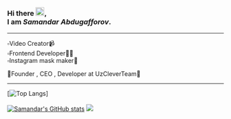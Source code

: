 ### Hi there <img src="https://raw.githubusercontent.com/samandareo/samandareo/master/wave.gif" width="20px">, <br /> I am *Samandar Abdugafforov*.
<hr>
▫️Video Creator📹<br />
▫️Frontend Developer🧑‍💻<br />
▫️Instagram mask maker🎨<br />

🔰Founder , CEO , Developer at UzCleverTeam👥
<br />
<hr>

[![Top Langs](https://github-readme-stats.vercel.app/api/top-langs/?username=samandareo&theme=algolia&layout=compact)]
<br />
<br />
[![Samandar's GitHub stats](https://github-readme-stats.vercel.app/api?username=samandareo&show_icons=true&theme=algolia)](https://github.com/samandareo/samandareo)
<img src="https://github-readme-streak-stats.herokuapp.com/?user=samandareo&theme=algolia">
